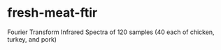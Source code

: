 # fresh-meat-ftir
Fourier Transform Infrared Spectra of 120 samples (40 each of chicken, turkey, and pork)

